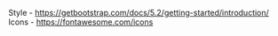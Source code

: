 Style - https://getbootstrap.com/docs/5.2/getting-started/introduction/
Icons - https://fontawesome.com/icons
